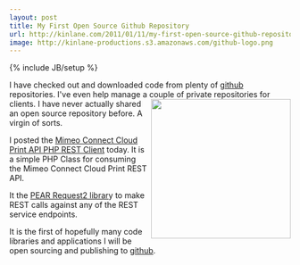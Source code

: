 ```yaml
---
layout: post
title: My First Open Source Github Repository
url: http://kinlane.com/2011/01/11/my-first-open-source-github-repository/
image: http://kinlane-productions.s3.amazonaws.com/github-logo.png
---
```

{% include JB/setup %}
<p>
     I have checked out and downloaded code from plenty of <a href="http://github.com">github</a> repositories. I've even help manage a couple of private repositories for clients. <a href="http://github.com" target="_blank"><img src="http://kinlane-productions.s3.amazonaws.com/github-logo.png"  width="250" align="right" /></a> I have never actually shared an open source repository before. A virgin of sorts.
</p>

<p>
     I posted the <a href="https://github.com/mimeoconnect/Mimeo-Connect-Cloud-Print-API---REST-Client" target="_blank">Mimeo Connect Cloud Print API PHP REST Client</a> today. It is a simple PHP Class for consuming the Mimeo Connect Cloud Print REST API.
</p>

<p>
     It the <a href="http://pear.php.net/package/HTTP_Request2/docs/latest/HTTP_Request2/_HTTP_Request2-0.5.1---Request2.php.html" target="_blank">PEAR Request2 librar</a>y to make REST calls against any of the REST service endpoints.
</p>

<p>
     It is the first of hopefully many code libraries and applications I will be open sourcing and publishing to <a href="http://github.com">github</a>.
</p>